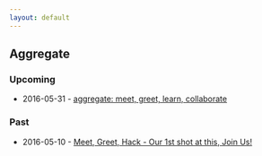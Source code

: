 ```yaml
---
layout: default
---
```


## Aggregate

### Upcoming

* 2016-05-31 - [aggregate: meet, greet, learn, collaborate](http://www.meetup.com/portland-r-user-group/events/231057729/)

### Past

* 2016-05-10 - [Meet, Greet, Hack - Our 1st shot at this, Join Us!](http://www.meetup.com/portland-r-user-group/events/230627770/)
